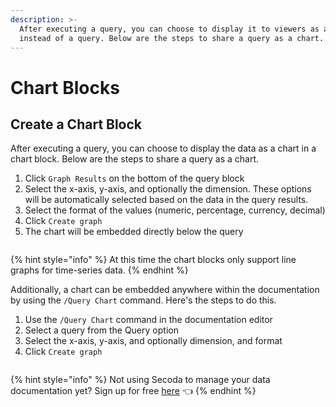 ```yaml
---
description: >-
  After executing a query, you can choose to display it to viewers as a chart
  instead of a query. Below are the steps to share a query as a chart.
---
```


# Chart Blocks

## Create a Chart Block

After executing a query, you can choose to display the data as a chart in a chart block. Below are the steps to share a query as a chart.

1. Click `Graph Results` on the bottom of the query block
2. Select the x-axis, y-axis, and optionally the dimension. These options will be automatically selected  based on the data in the query results.
3. Select the format of the values (numeric, percentage, currency, decimal)
4. Click `Create graph`
5. The chart will be embedded directly below the query

<figure><img src="../../../.gitbook/assets/Kapture 2024-11-20 at 23.28.00 (1).gif" alt=""><figcaption></figcaption></figure>

{% hint style="info" %}
At this time the chart blocks only support line graphs for time-series data.
{% endhint %}

Additionally, a chart can be embedded anywhere within the documentation by using the `/Query Chart` command. Here's the steps to do this.

1. Use the `/Query Chart` command in the documentation editor
2. Select a query from the Query option
3. Select the x-axis, y-axis, and optionally dimension, and format
4. Click `Create graph`

<figure><img src="../../../.gitbook/assets/Kapture 2024-11-20 at 23.36.12.gif" alt=""><figcaption></figcaption></figure>

{% hint style="info" %}
Not using Secoda to manage your data documentation yet? Sign up for free [here](http://app.secoda.co/) 👈
{% endhint %}
